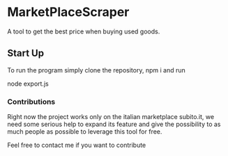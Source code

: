 # MarketPlaceScraper

A tool to get the best price when buying used goods.

## Start Up
To run the program simply clone the repository, npm i and run

node export.js

### Contributions

Right now the project works only on the italian marketplace subito.it, we need some serious help to expand its feature and give the possibility to as much people as possible to leverage this tool for free.

Feel free to contact me if you want to contribute
